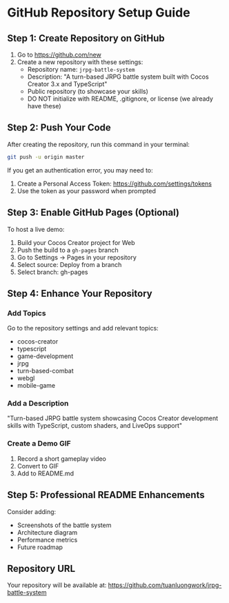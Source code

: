 # GitHub Repository Setup Guide

## Step 1: Create Repository on GitHub

1. Go to https://github.com/new
2. Create a new repository with these settings:
   - Repository name: `jrpg-battle-system`
   - Description: "A turn-based JRPG battle system built with Cocos Creator 3.x and TypeScript"
   - Public repository (to showcase your skills)
   - DO NOT initialize with README, .gitignore, or license (we already have these)

## Step 2: Push Your Code

After creating the repository, run this command in your terminal:

```bash
git push -u origin master
```

If you get an authentication error, you may need to:
1. Create a Personal Access Token: https://github.com/settings/tokens
2. Use the token as your password when prompted

## Step 3: Enable GitHub Pages (Optional)

To host a live demo:
1. Build your Cocos Creator project for Web
2. Push the build to a `gh-pages` branch
3. Go to Settings → Pages in your repository
4. Select source: Deploy from a branch
5. Select branch: gh-pages

## Step 4: Enhance Your Repository

### Add Topics
Go to the repository settings and add relevant topics:
- cocos-creator
- typescript
- game-development
- jrpg
- turn-based-combat
- webgl
- mobile-game

### Add a Description
"Turn-based JRPG battle system showcasing Cocos Creator development skills with TypeScript, custom shaders, and LiveOps support"

### Create a Demo GIF
1. Record a short gameplay video
2. Convert to GIF
3. Add to README.md

## Step 5: Professional README Enhancements

Consider adding:
- Screenshots of the battle system
- Architecture diagram
- Performance metrics
- Future roadmap

## Repository URL
Your repository will be available at:
https://github.com/tuanluongwork/jrpg-battle-system 